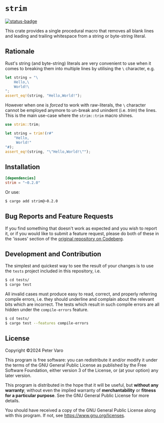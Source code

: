# `strim`

[![status-badge](https://ci.codeberg.org/api/badges/13539/status.svg)][badge]

This crate provides a single procedural macro that removes all blank lines and
leading and trailing whitespace from a string or byte-string literal.

## Rationale

Rust's string (and byte-string) literals are very convenient to use when it
comes to breaking them into multiple lines by utilising the `\` character, e.g.

```rust
let string = "\
    Hello,\
    World!\
";
assert_eq!(string, "Hello,World!");
```

However when one is _forced_ to work with raw-literals, the `\` character cannot
be employed anymore to un-break and unindent (i.e. _trim_) the lines.  This is
the main use-case where the `strim::trim` macro shines.

```rust
use strim::trim;

let string = trim!(r#"
    "Hello,
     World!"
"#);
assert_eq!(string, "\"Hello,World!\"");
```

## Installation

```toml
[dependencies]
strim = "~0.2.0"
```

Or use:

```bash
$ cargo add strim@~0.2.0
```

## Bug Reports and Feature Requests

If you find something that doesn't work as expected and you wish to report it,
or if you would like to submit a feature request, please do both of these in the
'issues' section of the [original repository on Codeberg][repo].

## Development and Contribution

The simplest and quickest way to see the result of your changes is to use the
`tests` project included in this repository, i.e.

```bash
$ cd tests/
$ cargo test
```

All invalid cases must produce easy to read, correct, and properly referring
compile errors, i.e. they should underline and complain about the relevant bits
which are incorrect.  The tests which result in such compile errors are all
hidden under the `compile-errors` feature.

```bash
$ cd tests/
$ cargo test --features compile-errors
```

## License

Copyright &copy;2024 Peter Varo

This program is free software: you can redistribute it and/or modify it under
the terms of the GNU General Public License as published by the Free Software
Foundation, either version 3 of the License, or (at your option) any later
version.

This program is distributed in the hope that it will be useful, but **without
any warranty**; without even the implied warranty of
**merchantability** or **fitness for a particular purpose**.  See the GNU
General Public License for more details.

You should have received a copy of the GNU General Public License
along with this program.  If not, see <https://www.gnu.org/licenses>.

<!-- LINKS -->
[badge]: https://ci.codeberg.org/repos/13539
[repo]: https://codeberg.org/petervaro/strim
